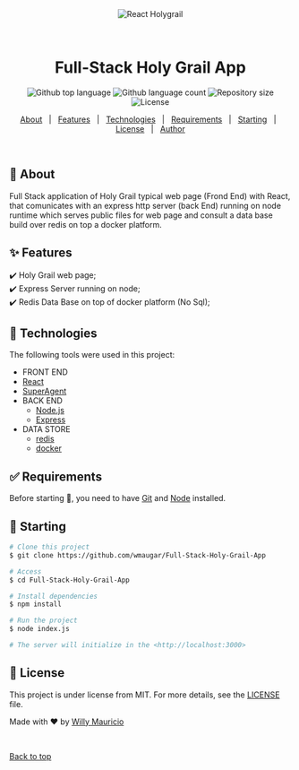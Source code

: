 <div align="center" id="top"> 
  <img src="./.github/app.gif" alt="React Holygrail" />

  &#xa0;

  <!-- <a href="https://reactholygrail.netlify.app">Demo</a> -->
</div>

<h1 align="center">Full-Stack Holy Grail App</h1>

<p align="center">
  <img alt="Github top language" src="https://img.shields.io/github/languages/top/wmaugar/Full-Stack-Holy-Grail-App?color=56BEB8">

  <img alt="Github language count" src="https://img.shields.io/github/languages/count/wmaugar/Full-Stack-Holy-Grail-App?color=56BEB8">

  <img alt="Repository size" src="https://img.shields.io/github/repo-size/wmaugar/Full-Stack-Holy-Grail-App?color=56BEB8">

  <img alt="License" src="https://img.shields.io/github/license/wmaugar/Full-Stack-Holy-Grail-App?color=56BEB8">

  <!-- <img alt="Github issues" src="https://img.shields.io/github/issues/wmaugar/Full-Stack-Holy-Grail-App?color=56BEB8" /> -->

  <!-- <img alt="Github forks" src="https://img.shields.io/github/forks/wmaugar/Full-Stack-Holy-Grail-App?color=56BEB8" /> -->

  <!-- <img alt="Github stars" src="https://img.shields.io/github/stars/wmaugar/Full-Stack-Holy-Grail-App?color=56BEB8" /> -->
</p>

<!-- Status -->

<!-- <h4 align="center"> 
	🚧  React Holygrail 🚀 Under construction...  🚧
</h4> 

<hr> -->

<p align="center">
  <a href="#dart-about">About</a> &#xa0; | &#xa0; 
  <a href="#sparkles-features">Features</a> &#xa0; | &#xa0;
  <a href="#rocket-technologies">Technologies</a> &#xa0; | &#xa0;
  <a href="#white_check_mark-requirements">Requirements</a> &#xa0; | &#xa0;
  <a href="#checkered_flag-starting">Starting</a> &#xa0; | &#xa0;
  <a href="#memo-license">License</a> &#xa0; | &#xa0;
  <a href="https://github.com/wmaugar" target="_blank">Author</a>
</p>

<br>

## :dart: About ##

Full Stack application of Holy Grail typical web page (Frond End) with React, that comunicates with an express http server (back End) running on node runtime which serves public files for web page and consult a data base build over redis on top a docker platform.  

## :sparkles: Features ##

:heavy_check_mark: Holy Grail web page;\
:heavy_check_mark: Express Server running on node;\
:heavy_check_mark: Redis Data Base on top of docker platform (No Sql);

## :rocket: Technologies ##

The following tools were used in this project:

-  FRONT END
  - [React](https://pt-br.reactjs.org/)
  - [SuperAgent](https://www.npmjs.com/package/superagent)
- BACK END
  - [Node.js](https://nodejs.org/en/)
  - [Express](https://www.npmjs.com/package/express)
- DATA STORE
  - [redis](https://redis.io/)
  - [docker](https://www.docker.com/)

## :white_check_mark: Requirements ##

Before starting :checkered_flag:, you need to have [Git](https://git-scm.com) and [Node](https://nodejs.org/en/) installed.

## :checkered_flag: Starting ##

```bash
# Clone this project
$ git clone https://github.com/wmaugar/Full-Stack-Holy-Grail-App

# Access
$ cd Full-Stack-Holy-Grail-App

# Install dependencies
$ npm install

# Run the project
$ node index.js

# The server will initialize in the <http://localhost:3000>
```

## :memo: License ##

This project is under license from MIT. For more details, see the [LICENSE](LICENSE.md) file.


Made with :heart: by <a href="https://github.com/wmaugar" target="_blank">Willy Mauricio</a>

&#xa0;

<a href="#top">Back to top</a>
